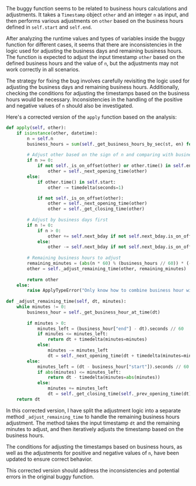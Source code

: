 The buggy function seems to be related to business hours calculations and adjustments. It takes a `Timestamp` object `other` and an integer `n` as input, and then performs various adjustments on `other` based on the business hours defined in `self.start` and `self.end`.

After analyzing the runtime values and types of variables inside the buggy function for different cases, it seems that there are inconsistencies in the logic used for adjusting the business days and remaining business hours. The function is expected to adjust the input timestamp `other` based on the defined business hours and the value of `n`, but the adjustments may not work correctly in all scenarios.

The strategy for fixing the bug involves carefully revisiting the logic used for adjusting the business days and remaining business hours. Additionally, checking the conditions for adjusting the timestamps based on the business hours would be necessary. Inconsistencies in the handling of the positive and negative values of `n` should also be investigated.

Here's a corrected version of the `apply` function based on the analysis:

```python
def apply(self, other):
    if isinstance(other, datetime):
        n = self.n
        business_hours = sum(self._get_business_hours_by_sec(st, en) for st, en in zip(self.start, self.end))
        
        # Adjust other based on the sign of n and comparing with business hours
        if n >= 0:
            if not self._is_on_offset(other) or other.time() in self.end:
                other = self._next_opening_time(other)
        else:
            if other.time() in self.start:
                other -= timedelta(seconds=1)

            if not self._is_on_offset(other):
                other = self._next_opening_time(other)
                other = self._get_closing_time(other)
        
        # Adjust by business days first
        if n != 0:
            if n > 0:
                other += self.next_bday if not self.next_bday.is_on_offset(other) else BusinessDay(0)
            else:
                other -= self.next_bday if not self.next_bday.is_on_offset(other) else BusinessDay(0)
        
        # Remaining business hours to adjust
        remaining_minutes = (abs(n * 60) % (business_hours // 60)) * (-1 if n < 0 else 1)
        other = self._adjust_remaining_time(other, remaining_minutes)
        
        return other
    else:
        raise ApplyTypeError("Only know how to combine business hour with datetime")
        
def _adjust_remaining_time(self, dt, minutes):
    while minutes != 0:
        business_hour = self._get_business_hour_at_time(dt)
        
        if minutes > 0:
            minutes_left = (business_hour["end"] - dt).seconds // 60
            if minutes <= minutes_left:
                return dt + timedelta(minutes=minutes)
            else:
                minutes -= minutes_left
                dt = self._next_opening_time(dt + timedelta(minutes=minutes_left))
        else:
            minutes_left = (dt - business_hour["start"]).seconds // 60
            if abs(minutes) <= minutes_left:
                return dt - timedelta(minutes=abs(minutes))
            else:
                minutes += minutes_left
                dt = self._get_closing_time(self._prev_opening_time(dt))
    return dt
```

In this corrected version, I have split the adjustment logic into a separate method `_adjust_remaining_time` to handle the remaining business hours adjustment. The method takes the input timestamp `dt` and the remaining minutes to adjust, and then iteratively adjusts the timestamp based on the business hours.

The conditions for adjusting the timestamps based on business hours, as well as the adjustments for positive and negative values of `n`, have been updated to ensure correct behavior.

This corrected version should address the inconsistencies and potential errors in the original buggy function.